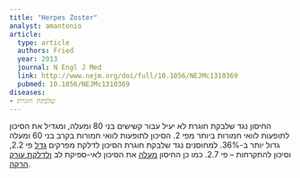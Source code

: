```yaml
---
title: "Herpes Zoster"
analyst: amantonio
article:
  type: article
  authors: Fried
  year: 2013
  journal: N Engl J Med
  link: http://www.nejm.org/doi/full/10.1056/NEJMc1310369
  pubmed: 10.1056/NEJMc1310369
diseases:
- שלבקת חוגרת
---
```


החיסון נגד שלבקת חוגרת לא יעיל עבור קשישים בני 80 ומעלה, ומגדיל את הסיכון לתופעות לוואי חמורות ביותר מפי 2. הסיכון לתופעות לוואי חמורות בקרב בני 60 ומעלה גדול יותר ב-36%.
למחוסנים נגד שלבקת חוגרת הסיכון לדלקת מפרקים [גדל](https://www.ncbi.nlm.nih.gov/pubmed/26151783) פי 2.2, וסיכון להתקרחות – פי 2.7. כמו כן החיסון [מעלה](https://www.fda.gov/downloads/BiologicsBloodVaccines/Vaccines/ApprovedProducts/UCM132831.pdf) את הסיכון לאי-ספיקת לב [ולדלקת עורק הרקה](https://www.ncbi.nlm.nih.gov/pubmed/28320119).
